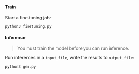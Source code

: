 #### Train

Start a fine-tuning job:

```bash
python3 finetuning.py
```

#### Inference

> You must train the model before you can run inference. 

Run inferences in a `input_file`, write the results to `output_file`:

```bash
python3 gen.py
```
